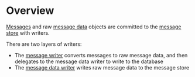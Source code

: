 # Overview

[Messages](/user-guide/messages-and-message-data/messages.md) and raw [message data](/user-guide/messages-and-message-data/message-data.md) objects are committed to the [message store](/user-guide/message-db) with writers.

There are two layers of writers:

- The [message writer](./message-writer.md) converts messages to raw message data, and then delegates to the message data writer to write to the database
- The [message data writer](./message-data-writer.md) writes raw message data to the message store
